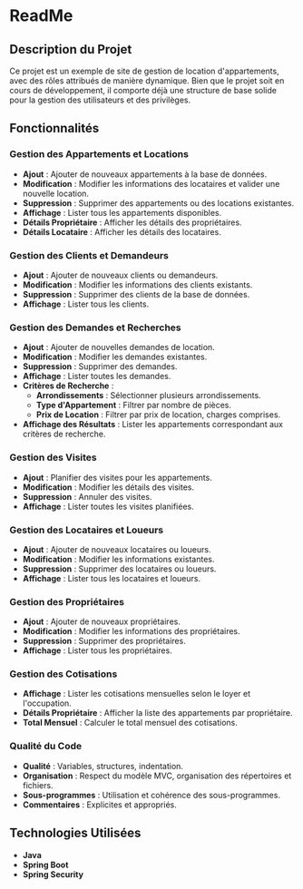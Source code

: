 # ReadMe

## Description du Projet

Ce projet est un exemple de site de gestion de location d'appartements, avec des rôles attribués de manière dynamique. Bien que le projet soit en cours de développement, il comporte déjà une structure de base solide pour la gestion des utilisateurs et des privilèges.

## Fonctionnalités

### Gestion des Appartements et Locations
- **Ajout** : Ajouter de nouveaux appartements à la base de données.
- **Modification** : Modifier les informations des locataires et valider une nouvelle location.
- **Suppression** : Supprimer des appartements ou des locations existantes.
- **Affichage** : Lister tous les appartements disponibles.
- **Détails Propriétaire** : Afficher les détails des propriétaires.
- **Détails Locataire** : Afficher les détails des locataires.

### Gestion des Clients et Demandeurs
- **Ajout** : Ajouter de nouveaux clients ou demandeurs.
- **Modification** : Modifier les informations des clients existants.
- **Suppression** : Supprimer des clients de la base de données.
- **Affichage** : Lister tous les clients.

### Gestion des Demandes et Recherches
- **Ajout** : Ajouter de nouvelles demandes de location.
- **Modification** : Modifier les demandes existantes.
- **Suppression** : Supprimer des demandes.
- **Affichage** : Lister toutes les demandes.
- **Critères de Recherche** :
  - **Arrondissements** : Sélectionner plusieurs arrondissements.
  - **Type d'Appartement** : Filtrer par nombre de pièces.
  - **Prix de Location** : Filtrer par prix de location, charges comprises.
- **Affichage des Résultats** : Lister les appartements correspondant aux critères de recherche.

### Gestion des Visites
- **Ajout** : Planifier des visites pour les appartements.
- **Modification** : Modifier les détails des visites.
- **Suppression** : Annuler des visites.
- **Affichage** : Lister toutes les visites planifiées.

### Gestion des Locataires et Loueurs
- **Ajout** : Ajouter de nouveaux locataires ou loueurs.
- **Modification** : Modifier les informations existantes.
- **Suppression** : Supprimer des locataires ou loueurs.
- **Affichage** : Lister tous les locataires et loueurs.

### Gestion des Propriétaires
- **Ajout** : Ajouter de nouveaux propriétaires.
- **Modification** : Modifier les informations des propriétaires.
- **Suppression** : Supprimer des propriétaires.
- **Affichage** : Lister tous les propriétaires.

### Gestion des Cotisations
- **Affichage** : Lister les cotisations mensuelles selon le loyer et l'occupation.
- **Détails Propriétaire** : Afficher la liste des appartements par propriétaire.
- **Total Mensuel** : Calculer le total mensuel des cotisations.

### Qualité du Code
- **Qualité** : Variables, structures, indentation.
- **Organisation** : Respect du modèle MVC, organisation des répertoires et fichiers.
- **Sous-programmes** : Utilisation et cohérence des sous-programmes.
- **Commentaires** : Explicites et appropriés.

## Technologies Utilisées

- **Java**
- **Spring Boot**
- **Spring Security**
